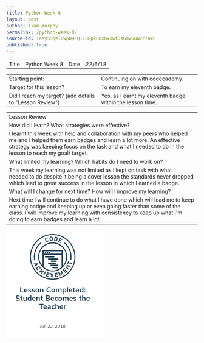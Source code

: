 ```yaml
---
title: Python Week 8
layout: post
author: liam.murphy
permalink: /python-week-8/
source-id: 1KeySSqeI0wpOH-Q1TBPpk8UxOxxwfDs6mw5Ow2r7HxE
published: true
---
```

<table>
  <tr>
    <td>Title</td>
    <td>Python Week 8 </td>
    <td>Date</td>
    <td>22/6/18</td>
  </tr>
</table>


<table>
  <tr>
    <td>Starting point:</td>
    <td>Continuing on with codecademy.</td>
  </tr>
  <tr>
    <td>Target for this lesson?</td>
    <td>To earn my eleventh badge.</td>
  </tr>
  <tr>
    <td>Did I reach my target? 
(add details to "Lesson Review")</td>
    <td>Yes, as I earnt my eleventh badge within the lesson time.</td>
  </tr>
</table>


<table>
  <tr>
    <td>Lesson Review</td>
  </tr>
  <tr>
    <td>How did I learn? What strategies were effective? </td>
  </tr>
  <tr>
    <td>I learnt this week with help and collaboration with my peers who helped me and I helped them earn badges and learn a lot more. An effective strategy was keeping focus on the task and what I needed to do in the lesson to reach my goal/ target.
 </td>
  </tr>
  <tr>
    <td>What limited my learning? Which habits do I need to work on? </td>
  </tr>
  <tr>
    <td>This week my learning was not limited as I kept on task with what I needed to do despite it being a cover lesson the standards never dropped which lead to great success in the lesson in which I earned a badge.</td>
  </tr>
  <tr>
    <td>What will I change for next time? How will I improve my learning?</td>
  </tr>
  <tr>
    <td>Next time I will continue to do what I have done which will lead me to keep earning badge and keeping up or even going faster than some of the class. I will improve my learning with consistency to keep up what I'm doing to earn badges and learn a lot.</td>
  </tr>
</table>
<img src = "/images/Screenshot 2018-06-29 at 13.47.53.png">

